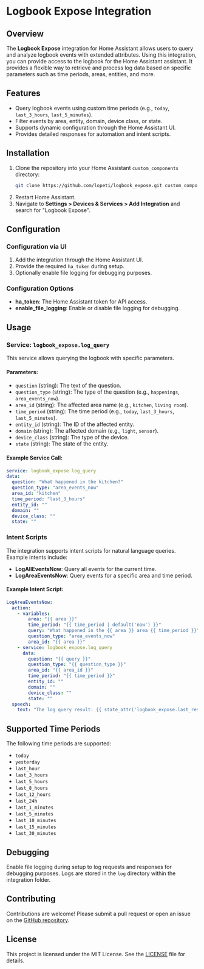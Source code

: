 # Logbook Expose Integration

## Overview
The **Logbook Expose** integration for Home Assistant allows users to query and analyze logbook events with extended attributes. Using this integration, you can provide access to the logbook for the Home Assistant assistant. It provides a flexible way to retrieve and process log data based on specific parameters such as time periods, areas, entities, and more.

## Features
- Query logbook events using custom time periods (e.g., `today`, `last_3_hours`, `last_5_minutes`).
- Filter events by area, entity, domain, device class, or state.
- Supports dynamic configuration through the Home Assistant UI.
- Provides detailed responses for automation and intent scripts.

## Installation
1. Clone the repository into your Home Assistant `custom_components` directory:
   ```bash
   git clone https://github.com/lopeti/logbook_expose.git custom_components/logbook_expose
   ```
2. Restart Home Assistant.
3. Navigate to **Settings > Devices & Services > Add Integration** and search for "Logbook Expose".

## Configuration
### Configuration via UI
1. Add the integration through the Home Assistant UI.
2. Provide the required `ha_token` during setup.
3. Optionally enable file logging for debugging purposes.

### Configuration Options
- **ha_token**: The Home Assistant token for API access.
- **enable_file_logging**: Enable or disable file logging for debugging.

## Usage
### Service: `logbook_expose.log_query`
This service allows querying the logbook with specific parameters.

#### Parameters:
- `question` (string): The text of the question.
- `question_type` (string): The type of the question (e.g., `happenings`, `area_events_now`).
- `area_id` (string): The affected area name (e.g., `kitchen`, `living room`).
- `time_period` (string): The time period (e.g., `today`, `last_3_hours`, `last_5_minutes`).
- `entity_id` (string): The ID of the affected entity.
- `domain` (string): The affected domain (e.g., `light`, `sensor`).
- `device_class` (string): The type of the device.
- `state` (string): The state of the entity.

#### Example Service Call:
```yaml
service: logbook_expose.log_query
data:
  question: "What happened in the kitchen?"
  question_type: "area_events_now"
  area_id: "kitchen"
  time_period: "last_3_hours"
  entity_id: ""
  domain: ""
  device_class: ""
  state: ""
```

### Intent Scripts
The integration supports intent scripts for natural language queries. Example intents include:
- **LogAllEventsNow**: Query all events for the current time.
- **LogAreaEventsNow**: Query events for a specific area and time period.

#### Example Intent Script:
```yaml
LogAreaEventsNow:
  action:
    - variables:
        area: "{{ area }}"
        time_period: "{{ time_period | default('now') }}"
        query: "What happened in the {{ area }} area {{ time_period }}"
        question_type: "area_events_now"
        area_id: "{{ area }}"
    - service: logbook_expose.log_query
      data:
        question: "{{ query }}"
        question_type: "{{ question_type }}"
        area_id: "{{ area_id }}"
        time_period: "{{ time_period }}"
        entity_id: ""
        domain: ""
        device_class: ""
        state: ""
  speech:
    text: "The log query result: {{ state_attr('logbook_expose.last_result', 'logbook') if state_attr('logbook_expose.last_result', 'logbook') else 'no events found.' }}"
```

## Supported Time Periods
The following time periods are supported:
- `today`
- `yesterday`
- `last_hour`
- `last_3_hours`
- `last_5_hours`
- `last_8_hours`
- `last_12_hours`
- `last_24h`
- `last_1_minutes`
- `last_5_minutes`
- `last_10_minutes`
- `last_15_minutes`
- `last_30_minutes`

## Debugging
Enable file logging during setup to log requests and responses for debugging purposes. Logs are stored in the `log` directory within the integration folder.

## Contributing
Contributions are welcome! Please submit a pull request or open an issue on the [GitHub repository](https://github.com/lopeti/logbook_expose).

## License
This project is licensed under the MIT License. See the [LICENSE](LICENSE) file for details.
